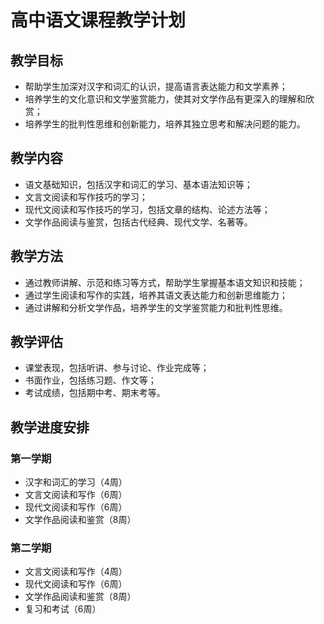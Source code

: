 # 高中语文课程教学计划

## 教学目标

- 帮助学生加深对汉字和词汇的认识，提高语言表达能力和文学素养；
- 培养学生的文化意识和文学鉴赏能力，使其对文学作品有更深入的理解和欣赏；
- 培养学生的批判性思维和创新能力，培养其独立思考和解决问题的能力。

## 教学内容

- 语文基础知识，包括汉字和词汇的学习、基本语法知识等；
- 文言文阅读和写作技巧的学习；
- 现代文阅读和写作技巧的学习，包括文章的结构、论述方法等；
- 文学作品阅读与鉴赏，包括古代经典、现代文学、名著等。

## 教学方法

- 通过教师讲解、示范和练习等方式，帮助学生掌握基本语文知识和技能；
- 通过学生阅读和写作的实践，培养其语文表达能力和创新思维能力；
- 通过讲解和分析文学作品，培养学生的文学鉴赏能力和批判性思维。

## 教学评估

- 课堂表现，包括听讲、参与讨论、作业完成等；
- 书面作业，包括练习题、作文等；
- 考试成绩，包括期中考、期末考等。

## 教学进度安排

### 第一学期

- 汉字和词汇的学习（4周）
- 文言文阅读和写作（6周）
- 现代文阅读和写作（6周）
- 文学作品阅读和鉴赏（8周）

### 第二学期

- 文言文阅读和写作（4周）
- 现代文阅读和写作（6周）
- 文学作品阅读和鉴赏（8周）
- 复习和考试（6周）

